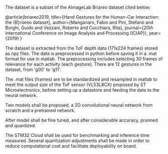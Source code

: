 The dataset is a subset of the AImageLab Briareo dataset cited below;

@article{briareo2019,
  title={Hand Gestures for the Human-Car Interaction: the {B}riareo dataset},
  author={Manganaro, Fabio and Pini, Stefano and Borghi, Guido and Vezzani, Roberto and Cucchiara, Rita},
  journal={20th International Conference on Image Analysis and Processing (ICIAP)},
  year={2019}
}

The dataset is extracted from the ToF depth data (171x224 frames) stored as npz files.
The data is preprocessed in python before saving it in a .mat format for use in matlab.
The preprocessing includes selecting 30 frames of relevance for each activity (each gesture).
There are 12 gestures in the dataset, from 'g00' to 'g11'.

The .mat files (frames) are to be standardized and resampled in matlab to meet the output size of the ToF sensor (VL53L8CX) proposed by ST Microelectronics, 
before setting up a datastore and feeding the data to the neural network.

Two models shall be proposed, a 2D convolutional neural network from scratch and a pretrained network.

After model shall be fine tuned, and after considerable accuracy, prunned and quantized.

The STM32 Cloud shall be used for benchmarking and inference time measured.
Several quantization adjustments shall be made in order to reduce computational cost and facilitate deployability on board.
